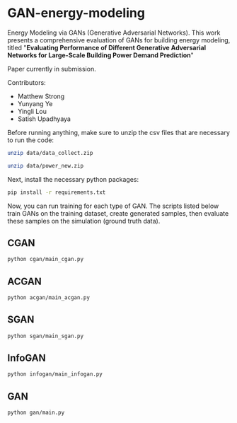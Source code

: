 # GAN-energy-modeling

Energy Modeling via GANs (Generative Adversarial Networks). This work presents a comprehensive evaluation of GANs for building energy modeling, titled "**Evaluating Performance of Different Generative Adversarial Networks for Large-Scale Building Power Demand Prediction**"

Paper currently in submission.

Contributors:
- Matthew Strong
- Yunyang Ye
- Yingli Lou
- Satish Upadhyaya

Before running anything, make sure to unzip the csv files that are necessary to run the code:

```sh
unzip data/data_collect.zip

unzip data/power_new.zip
```

Next, install the necessary python packages:

```sh
pip install -r requirements.txt

```

Now, you can run training for each type of GAN. The scripts listed below train GANs on the training dataset, create generated samples, then evaluate these samples on the simulation (ground truth data).

## CGAN
```sh
python cgan/main_cgan.py
```

## ACGAN
```sh
python acgan/main_acgan.py
```

## SGAN
```sh
python sgan/main_sgan.py
```

## InfoGAN
```sh
python infogan/main_infogan.py
```

## GAN
```sh
python gan/main.py
```

